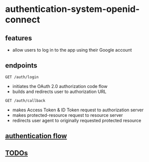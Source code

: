 # authentication-system-openid-connect

## features

* allow users to log in to the app using their Google account

## endpoints

`GET /auth/login`

* initiates the OAuth 2.0 authorization code flow
* builds and redirects user to authorization URL

`GET /auth/callback`

* makes Access Token & ID Token request to authorization server
* makes protected-resource request to resource server
* redirects user agent to originally requested protected resource

## [authentication flow](./oidc-authn-sequence.svg)

## [TODOs](./todos)
